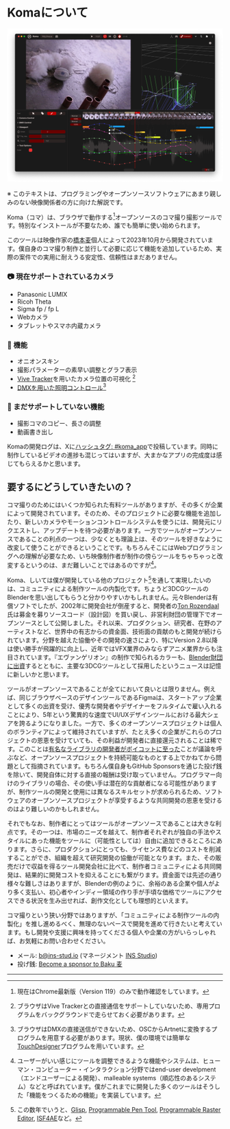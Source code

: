 # Komaについて

![Screenshot of Koma](./screenshot.png)

※ このテキストは、プログラミングやオープンソースソフトウェアにあまり親しみのない映像関係者の方に向けた解説です。

Koma（コマ）は、ブラウザで動作する[^browsers]オープンソースのコマ撮り撮影ツールです。特別なインストールが不要なため、誰でも簡単に使い始められます。

このツールは映像作家の[橋本麦](https://baku89.com)個人によって2023年10月から開発されています。僕自身のコマ撮り制作と並行して必要に応じて機能を追加しているため、実際の案件での実用に耐えうる安定性、信頼性はまだありません。

### 📷 現在サポートされているカメラ

 - Panasonic LUMIX
 - Ricoh Theta
 - Sigma fp / fp L
 - Webカメラ
 - タブレットやスマホ内蔵カメラ

### 🎨 機能
 - オニオンスキン
 - 撮影パラメーターの素早い調整とグラフ表示
 - [Vive Tracker](https://www.vive.com/jp/accessory/vive-tracker/)を用いたカメラ位置の可視化 [^vive]
 - [DMXを用いた照明コントロール](https://x.com/_baku89/status/1726584885484413252?s=20)[^dmx]

### 💪 まだサポートしていない機能
 - 撮影コマのコピー、長さの調整
 - 動画書き出し

Komaの開発ログは、Xに[ハッシュタグ: #koma_app](https://twitter.com/search?q=from%3A%40_baku89%20%23koma_app&src=typed_query&f=live)で投稿しています。同時に制作しているビデオの進捗も混じってはいますが、大まかなアプリの完成度は感じてもらえるかと思います。

## 要するにどうしていきたいの？


コマ撮りのためにはいくつか知られた有料ツールがありますが、その多くが企業によって開発されています。そのため、そのプロジェクトに必要な機能を追加したり、新しいカメラやモーションコントロールシステムを使うには、開発元にリクエストし、アップデートを待つ必要があります。一方でツールがオープンソースであることの利点の一つは、少なくとも理論上は、そのツールを好きなように改変して使うことができるということです。もちろんそこにはWebプログラミングへの理解が必要なため、いち映像制作者が制作の傍らツールをちゃちゃっと改変するというのは、まだ難しいことではあるのですが[^eud]。

Koma、しいては僕が開発している他のプロジェクト[^tools]を通して実現したいのは、コミュニティによる制作ツールの内製化です。ちょうど3DCGツールのBlenderを思い出してもらうと分かりやすいかもしれません。元々Blenderは有償ソフトでしたが、2002年に開発会社が倒産すると、開発者の[Ton Rozendaal](https://ja.wikipedia.org/wiki/%E3%83%88%E3%83%B3%E3%83%BB%E3%83%AD%E3%83%BC%E3%82%BB%E3%83%B3%E3%83%80%E3%83%BC%E3%83%AB)氏は募金を募りソースコード（設計図）を買い戻し、非営利財団の管理下でオープンソースとして公開しました。それ以来、プロダクション、研究者、在野のアーティストなど、世界中の有志からの資金面、技術面の貢献のもと開発が続けられています。分野を越えた協働やその開発の速さにより、特にVersion 2.8以降は使い勝手が飛躍的に向上し、近年ではVFX業界のみならずアニメ業界からも注目されています。『エヴァンゲリオン』の制作で知られるカラーも、[Blender財団に出資](https://www.khara.co.jp/2019/07/30/blender/)するとともに、主要な3DCGツールとして採用したというニュースは記憶に新しいかと思います。

ツールがオープンソースであることが全てにおいて良いとは限りません。例えば、同じブラウザベースのデザインツールであるFigmaは、スタートアップ企業として多くの出資を受け、優秀な開発者やデザイナーをフルタイムで雇い入れることにより、5年という驚異的な速度でUI/UXデザインツールにおける最大シェアを誇るようになりました。一方で、多くのオープンソースプロジェクトは個人のボランティアによって維持されていますが、たとえ多くの企業がこれらのプロジェクトの恩恵を受けていても、その利益が開発者に直接還元されることは稀です。このことは[有名なライブラリの開発者がボイコットに至った](https://www.itmedia.co.jp/news/articles/2201/11/news160.html)ことが議論を呼ぶなど、オープンソースプロジェクトを持続可能なものとする上でかねてから問題として指摘されています。もちろん僕自身もGitHub Sponsorsを通じた投げ銭を除いて、開発自体に対する直接の報酬は受け取っていません。プログラマー向けのライブラリの場合、その使い手は潜在的な貢献者になる可能性がありますが、制作ツールの開発と使用には異なるスキルセットが求められるため、ソフトウェアのオープンソースプロジェクトが享受するような共同開発の恩恵を受けるのはより難しいのかもしれません。

それでもなお、制作者にとってはツールがオープンソースであることは大きな利点です。その一つは、市場のニーズを越えて、制作者それぞれが独自の手法やスタイルにあった機能をツールに（可能性としては）自由に追加できるところにあります。さらに、プロダクションにとっても、ライセンス費などのコストを削減することができ、組織を超えて研究開発の協働が可能となります。また、その販売だけで収益を得るツール開発会社に比べて、制作者コミュニティによる共同開発は、結果的に開発コストを抑えることにも繋がります。資金面では先述の通り様々な難しさはありますが、Blenderの例のように、余裕のある企業や個人がより多く支払い、初心者やインディー領域の作り手が手頃な価格でツールにアクセスできる状況を生み出せれば、創作文化としても理想的といえます。

コマ撮りという狭い分野ではありますが、「コミュニティによる制作ツールの内製化」を推し進めるべく、無理のないペースで開発を進めて行きたいと考えています。もし開発や支援に興味を持ってくださる個人や企業の方がいらっしゃれば、お気軽にお問い合わせください。

 - メール: [b@ins-stud.io](mailto:b@ins-stud.io) (マネージメント [INS Studio](https://ins-stud.io))  
 - 投げ銭: [Become a sponsor to Baku 麦](https://github.com/sponsors/baku89)

------

[^browsers]: 現在はChrome最新版（Version 119）のみで動作確認をしています。
[^vive]: ブラウザはVive Trackerとの直接通信をサポートしていないため、専用プログラムをバックグラウンドで走らせておく必要があります。
[^dmx]: ブラウザはDMXの直接送信ができないため、OSCからArtnetに変換するプログラムを用意する必要があります。現状、僕の環境では簡単な[TouchDesigner](https://derivative.ca/)プログラムを用いています。
[^tools]: この数年でいうと、[Glisp](https://glisp.app), [Programmable Pen Tool](https://s.baku89.com/pentool/), [Programmable Raster Editor](https://glisp.app/commit:de87613/raster), [ISF4AE](https://github.com/baku89/ISF4AE)など。
[^eud]: ユーザーがいい感じにツールを調整できるような機能やシステムは、ヒューマン・コンピューター・インタラクション分野ではend-user develpment（エンドユーザーによる開発）、malleable systems（順応性のあるシステム）などと呼ばれています。僕がこれまでに開発した多くのツールはそうした「機能をつくるための機能」を実装しています。

